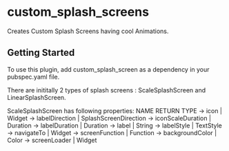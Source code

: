 # custom_splash_screens

Creates Custom Splash Screens having cool Animations.

## Getting Started

To use this plugin, add custom_splash_screen as a dependency in your pubspec.yaml file.

There are inititally 2 types of splash screens : ScaleSplashScreen and LinearSplashScreen.

ScaleSplashScreen has following properties:
       NAME                                RETURN TYPE
    -> icon                       |      Widget
    -> labelDirection             |      SplashScreenDirection                -> iconScaleDuration          |      Duration
    -> labelDuration              |      Duration
    -> label                      |      String
    -> labelStyle                 |      TextStyle
    -> navigateTo                 |      Widget
    -> screenFunction             |      Function
    -> backgroundColor            |      Color
    -> screenLoader               |      Widget